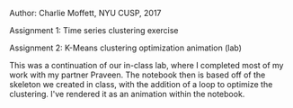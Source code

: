 Author: Charlie Moffett, NYU CUSP, 2017

Assignment 1: Time series clustering exercise



Assignment 2: K-Means clustering optimization animation (lab)

This was a continuation of our in-class lab, where I completed most of my work with my partner Praveen. The notebook then is based off of the skeleton we created in class, with the addition of a loop to optimize the clustering. I've rendered it as an animation within the notebook.

